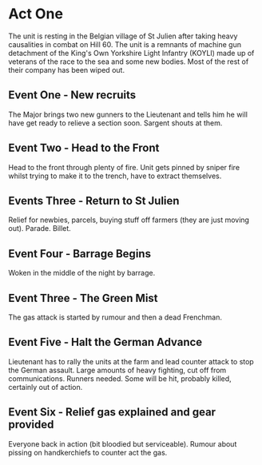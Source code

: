 # Act One

The unit is resting in the Belgian village of St Julien after taking heavy causalities in combat on Hill 60. The unit is a remnants of machine gun detachment of the King's Own Yorkshire Light Infantry (KOYLI) made up of veterans of the race to the sea and some new bodies. Most of the rest of their company has been wiped out. 

## Event One - New recruits

The Major brings two new gunners to the Lieutenant and tells him he will have get ready to relieve a section soon. Sargent shouts at them.  

## Event Two - Head to the Front

Head to the front through plenty of fire. Unit gets pinned by sniper fire whilst trying to make it to the trench, have to extract themselves. 

## Events Three - Return to St Julien

Relief for newbies, parcels, buying stuff off farmers (they are just moving out). Parade. Billet.

## Event Four - Barrage Begins

Woken in the middle of the night by barrage. 

## Event Three - The Green Mist

The gas attack is started by rumour and then a dead Frenchman.

## Event Five - Halt the German Advance

Lieutenant has to rally the units at the farm and lead counter attack to stop the German assault. Large amounts of heavy fighting, cut off from communications. Runners needed. Some will be hit, probably killed, certainly out of action. 

## Event Six - Relief gas explained and gear provided

Everyone back in action (bit bloodied but serviceable). Rumour about pissing on handkerchiefs to counter act the gas. 
